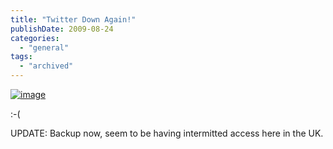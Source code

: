 ```yaml
---
title: "Twitter Down Again!"
publishDate: 2009-08-24
categories: 
  - "general"
tags:
  - "archived"
---
```


[![image](https://ramberlinggeek.co.uk/wp-content/uploads/2009/08/image_thumb2.png "image")](https://ramberlinggeek.co.uk/wp-content/uploads/2009/08/image2.png) 

:-(

UPDATE: Backup now, seem to be having intermitted access here in the UK.
